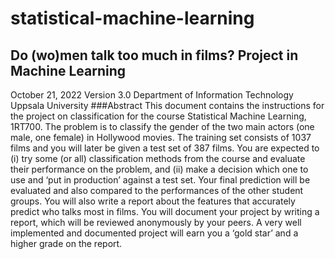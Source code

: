 # statistical-machine-learning
## Do (wo)men talk too much in films? Project in Machine Learning
October 21, 2022
Version 3.0
Department of Information Technology
Uppsala University
###Abstract
This document contains the instructions for the project on classification for the
course Statistical Machine Learning, 1RT700. The problem is to classify the gender
of the two main actors (one male, one female) in Hollywood movies. The training
set consists of 1037 films and you will later be given a test set of 387 films. You are
expected to (i) try some (or all) classification methods from the course and evaluate
their performance on the problem, and (ii) make a decision which one to use and
‘put in production’ against a test set. Your final prediction will be evaluated and
also compared to the performances of the other student groups. You will also write
a report about the features that accurately predict who talks most in films. You will
document your project by writing a report, which will be reviewed anonymously
by your peers. A very well implemented and documented project will earn you a
‘gold star’ and a higher grade on the report.
